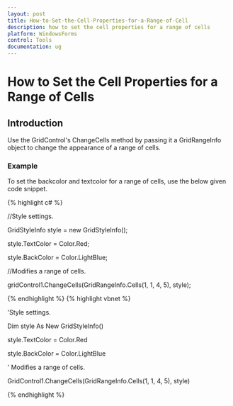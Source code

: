 ```yaml
---
layout: post
title: How-to-Set-the-Cell-Properties-for-a-Range-of-Cell
description: how to set the cell properties for a range of cells
platform: WindowsForms
control: Tools
documentation: ug
---
```


# How to Set the Cell Properties for a Range of Cells

## Introduction

Use the GridControl's ChangeCells method by passing it a GridRangeInfo object to change the appearance of a range of cells. 

### Example

To set the backcolor and textcolor for a range of cells, use the below given code snippet.

{% highlight c# %}



//Style settings.

GridStyleInfo style = new GridStyleInfo();

style.TextColor = Color.Red;

style.BackColor = Color.LightBlue;



//Modifies a range of cells.

gridControl1.ChangeCells(GridRangeInfo.Cells(1, 1, 4, 5), style);


{% endhighlight  %}
{% highlight vbnet %}



'Style settings.

Dim style As New GridStyleInfo()

style.TextColor = Color.Red

style.BackColor = Color.LightBlue



' Modifies a range of cells.

GridControl1.ChangeCells(GridRangeInfo.Cells(1, 1, 4, 5), style)

{% endhighlight  %}

